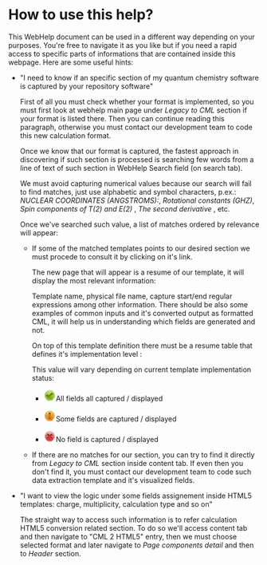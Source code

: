# How to use this help?

This WebHelp document can be used in a different way depending on your purposes. You're free to navigate it as you like but if you need a rapid access to specific parts of informations that are contained inside this webpage. Here are some useful hints:

-   "I need to know if an specific section of my quantum chemistry software is captured by your repository software"

    First of all you must check whether your format is implemented, so you must first look at webhelp main page under *Legacy to CML* section if your format is listed there. Then you can continue reading this paragraph, otherwise you must contact our development team to code this new calculation
    format.

    Once we know that our format is captured, the fastest approach in discovering if such section is processed is searching few words from a line of text of such section in WebHelp Search field (on search tab).

    We must avoid capturing numerical values because our search will fail to find matches, just use alphabetic and symbol characters, p.ex.: *NUCLEAR COORDINATES (ANGSTROMS):*, *Rotational constants (GHZ)*, *Spin components of T(2) and E(2)* , *The second derivative* , etc.

    Once we've searched such value, a list of matches ordered by relevance will appear:

    -   If some of the matched templates points to our desired section we must procede to consult it by clicking on it's link.

        The new page that will appear is a resume of our template, it will display the most relevant information:

        Template name, physical file name, capture start/end regular expressions among other information. There should be also some examples of common inputs and it's converted output as formatted CML, it will help us in understanding which fields are generated and not.

        On top of this template definition there must be a resume table that defines it's implementation level :

        This value will vary depending on current template implementation status:

        -   ![](/imgs/Total.png)All fields all captured / displayed

        -   ![](/imgs/Partial.png)Some fields are captured / displayed

        -   ![](/imgs/None.png)No field is captured / displayed

    -   If there are no matches for our section, you can try to find it directly from *Legacy to CML* section inside content tab. If even then you don't find it, you must contact our development team to code such data extraction template and it's visualized fields.

-   "I want to view the logic under some fields assignement inside HTML5 templates: charge, multiplicity, calculation type and so on"

    The straight way to access such information is to refer calculation HTML5 conversion related section. To do so we'll access content tab and then navigate to "CML 2 HTML5" entry, then we must choose selected format and later navigate to *Page components detail* and then to *Header* section.



